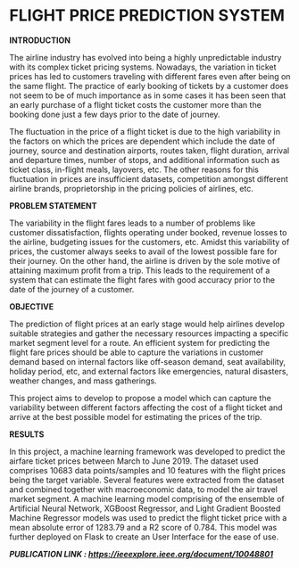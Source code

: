 # FLIGHT PRICE PREDICTION SYSTEM

**INTRODUCTION**

The airline industry has evolved into being a highly unpredictable industry with its complex ticket pricing systems. Nowadays, the variation in ticket prices has led to customers traveling with different fares even after being on the same flight. The practice of early booking of tickets by a customer does not seem to be of much importance as in some cases it has been seen that an early purchase of a flight ticket costs the customer more than the booking done just a few days prior to the date of journey.

The fluctuation in the price of a flight ticket is due to the high variability in the factors on which the prices are dependent which include the date of journey, source and destination airports, routes taken, flight duration, arrival and departure times, number of stops, and additional information such as ticket class, in-flight meals, layovers, etc. The other reasons for this fluctuation in prices are insufficient datasets, competition amongst different airline brands, proprietorship in the pricing policies of airlines, etc.


**PROBLEM STATEMENT**

The variability in the flight fares leads to a number of problems like customer dissatisfaction, flights operating under booked, revenue losses to the airline, budgeting issues for the customers, etc. Amidst this variability of prices, the customer always seeks to avail of the lowest possible fare for their journey. On the other hand, the airline is driven by the sole motive of attaining maximum profit from a trip. This leads to the requirement of a system that can estimate the flight fares with good accuracy prior to the date of the journey of a customer.


**OBJECTIVE**

The prediction of flight prices at an early stage would help airlines develop suitable strategies and gather the necessary resources impacting a specific market segment level for a route. An efficient system for predicting the flight fare prices should be able to capture the variations in customer demand based on internal factors like off-season demand, seat availability, holiday period, etc, and external factors like emergencies, natural disasters, weather changes, and mass gatherings.

This project aims to develop to propose a model which can capture the variability between different factors affecting the cost of a flight ticket and arrive at the best possible model for estimating the prices of the trip. 

**RESULTS**

In this project, a machine learning framework was developed to predict the airfare ticket prices between March to June 2019. The dataset used comprises 10683 data points/samples and 10 features with the flight prices being the target variable. Several features were extracted from the dataset and combined together with macroeconomic data, to model the air travel market segment. A machine learning model comprising of the ensemble of Artificial Neural Network, XGBoost Regressor, and Light Gradient Boosted Machine Regressor models was used to predict the flight ticket price with a mean absolute error of 1283.79 and a R2 score of 0.784. This model was further deployed on Flask to create an User Interface for the ease of use.


***PUBLICATION LINK : https://ieeexplore.ieee.org/document/10048801***





